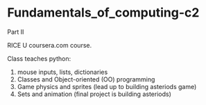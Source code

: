 # Fundamentals_of_computing-c2
Part II

RICE U coursera.com course. 

Class teaches python:

1. mouse inputs, lists, dictionaries
2. Classes and Object-oriented (OO) programming
3. Game physics and sprites (lead up to building asteriods game)
4. Sets and animation (final project is building asteriods)
